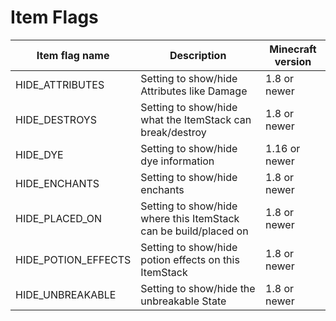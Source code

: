 # Item Flags
| Item flag name        | Description                                                      | Minecraft version |
|-----------------------|------------------------------------------------------------------|-------------------|
| HIDE_ATTRIBUTES       | Setting to show/hide Attributes like Damage                      | 1.8 or newer      |
| HIDE_DESTROYS         | Setting to show/hide what the ItemStack can break/destroy        | 1.8 or newer      |
| HIDE_DYE              | Setting to show/hide dye information                             | 1.16 or newer     |
| HIDE_ENCHANTS         | Setting to show/hide enchants                                    | 1.8 or newer      |
| HIDE_PLACED_ON        | Setting to show/hide where this ItemStack can be build/placed on | 1.8 or newer      |
| HIDE_POTION_EFFECTS   | Setting to show/hide potion effects on this ItemStack            | 1.8 or newer      |
| HIDE_UNBREAKABLE      | Setting to show/hide the unbreakable State                       | 1.8 or newer      |
